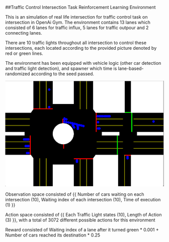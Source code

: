 ##Traffic Control Intersection Task Reinforcement Learning Environment

This is an simulation of real life intersection for traffic control task on intersection in OpenAi Gym. The environment contains 13 lanes which consisted of 6 lanes for traffic influx, 5 lanes for traffic outpour and 2 connecting lanes.

There are 10 traffic lights throughout all intersection to control these intersections, each located according to the provided picture denoted by red or green lines.

The environment has been equipped with vehicle logic (other car detection and traffic light detection), and spawner which time is lane-based-randomized according to the seed passed.

![alt text](https://github.com/NyanNat/Intersection-Reinforcement-AIGym/blob/main/Traffic-light-environment-picture.png)

Observation space consisted of {{ Number of cars waiting on each intersection (10), Waiting index of each intersection (10), Time of execution (1) }}

Action space consisted of {{ Each Traffic Light states (10), Length of Action (3) }}, with a total of 3072 different possible actions for this environment

Reward consisted of Waiting index of a lane after it turned green * 0.001 + Number of cars reached its destination * 0.25

